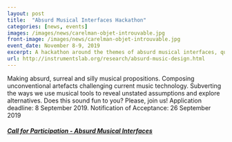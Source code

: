 ```yaml
---
layout: post
title:  "Absurd Musical Interfaces Hackathon"
categories: [news, events]
images: /images/news/carelman-objet-introuvable.jpg
front-image: /images/news/carelman-objet-introuvable.jpg
event_date: November 8-9, 2019
excerpt: A hackathon around the themes of absurd musical interfaces, questionable sonic interactions and unworkable music designs.
url: http://instrumentslab.org/research/absurd-music-design.html
---
```


Making absurd, surreal and silly musical propositions. Composing unconventional artefacts challenging current music technology. Subverting the ways we use musical tools to reveal unstated assumptions and explore alternatives. Does this sound fun to you? Please, join us! Application deadline: 8 September 2019. Notification of Acceptance: 26 September 2019

##### [Call for Participation - Absurd Musical Interfaces](http://instrumentslab.org/research/absurd-music-design.html) #####
